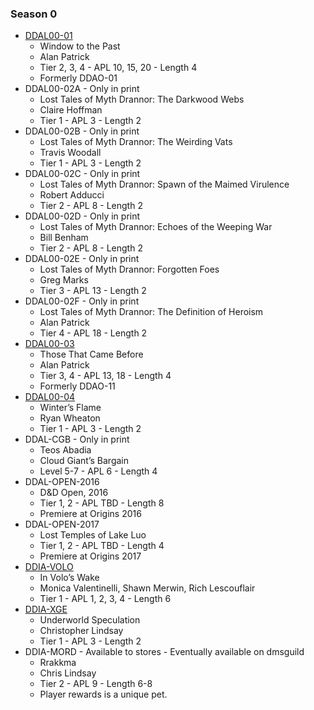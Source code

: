 ### Season 0
* [DDAL00-01](http://www.dmsguild.com/product/200609/DDAL0001-Window-to-the-Past?affiliate_id=757342)
    * Window to the Past
    * Alan Patrick
    * Tier 2, 3, 4 - APL 10, 15, 20 - Length 4
    * Formerly DDAO-01
* DDAL00-02A - Only in print
    * Lost Tales of Myth Drannor: The Darkwood Webs
    * Claire Hoffman
    * Tier 1 - APL 3 - Length 2
* DDAL00-02B - Only in print
    * Lost Tales of Myth Drannor: The Weirding Vats
    * Travis Woodall
    * Tier 1 - APL 3 - Length 2
* DDAL00-02C - Only in print
    * Lost Tales of Myth Drannor: Spawn of the Maimed Virulence
    * Robert Adducci
    * Tier 2 - APL 8 - Length 2
* DDAL00-02D - Only in print
    * Lost Tales of Myth Drannor: Echoes of the Weeping War
    * Bill Benham
    * Tier 2 - APL 8 - Length 2
* DDAL00-02E - Only in print
    * Lost Tales of Myth Drannor: Forgotten Foes
    * Greg Marks
    * Tier 3 - APL 13 - Length 2
* DDAL00-02F - Only in print
    * Lost Tales of Myth Drannor: The Definition of Heroism
    * Alan Patrick
    * Tier 4 - APL 18 - Length 2
* [DDAL00-03](http://www.dmsguild.com/product/230030/DDAL0003-Those-That-Came-Before?affiliate_id=757342)
    * Those That Came Before
    * Alan Patrick
    * Tier 3, 4 - APL 13, 18 - Length 4
    * Formerly DDAO-11
* [DDAL00-04](http://www.dmsguild.com/product/229261/DDAL0004-Winters-Flame-5e?affiliate_id=757342)
    * Winter’s Flame
    * Ryan Wheaton
    * Tier 1 - APL 3 - Length 2
* DDAL-CGB - Only in print
    * Teos Abadia
    * Cloud Giant’s Bargain
    * Level 5-7 - APL 6 - Length 4
* DDAL-OPEN-2016
    * D&D Open, 2016
    * Tier 1, 2 - APL TBD - Length 8
    * Premiere at Origins 2016
* DDAL-OPEN-2017
    * Lost Temples of Lake Luo
    * Tier 1, 2 - APL TBD - Length 4
    * Premiere at Origins 2017
* [DDIA-VOLO](http://www.dmsguild.com/product/203580/In-Volos-Wake-5e?affiliate_id=757342)
    * In Volo’s Wake
    * Monica Valentinelli, Shawn Merwin, Rich Lescouflair
    * Tier 1 - APL 1, 2, 3, 4 - Length 6
* [DDIA-XGE](http://www.dmsguild.com/product/230970/DDIAXGE-Underworld-Speculation?affiliate_id=757342)
    * Underworld Speculation
    * Christopher Lindsay
    * Tier 1 - APL 3 - Length 2
* DDIA-MORD - Available to stores - Eventually available on dmsguild
    * Rrakkma
    * Chris Lindsay
    * Tier 2 - APL 9 - Length 6-8
    * Player rewards is a unique pet.
